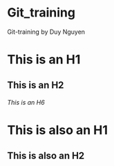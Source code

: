 # Git_training
Git-training by Duy Nguyen


# This is an H1
## This is an H2
###### This is an H6

This is also an H1
==================

This is also an H2
------------------
